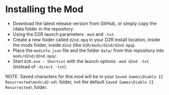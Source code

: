 # Installing the Mod

- Download the latest release version from GitHub, or simply copy the /data folder in the repository.
- Using the D2R launch parameters `-mod` and `-txt`.  
- Create a new folder called `d2nd.mpq` in your D2R install location, inside the mods folder, inside `d2nd` (like `D2R/mods/d2nd/d2nd.mpq`).
- Place the `modinfo.json` file and the folder `data/` from this repository into `mods/d2nd/d2nd.mpq/`.  
- Start `D2R.exe - Shortcut` with the launch options `-mod d2nd -txt` (instead of `-direct -txt`).  

NOTE: Saved characters for this mod will be in your `Saved Games\Diablo II Resurrected\mods\d2-nd\` folder, not the default `Saved Games\Diablo II Resurrected\` folder.
